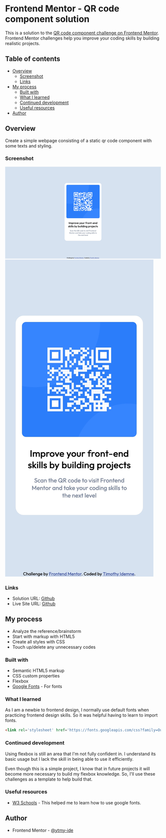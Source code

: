 # Frontend Mentor - QR code component solution

This is a solution to the [QR code component challenge on Frontend Mentor](https://www.frontendmentor.io/challenges/qr-code-component-iux_sIO_H). Frontend Mentor challenges help you improve your coding skills by building realistic projects. 

## Table of contents

- [Overview](#overview)
  - [Screenshot](#screenshot)
  - [Links](#links)
- [My process](#my-process)
  - [Built with](#built-with)
  - [What I learned](#what-i-learned)
  - [Continued development](#continued-development)
  - [Useful resources](#useful-resources)
- [Author](#author)

## Overview

Create a simple webpage consisting of a static qr code component with some texts and styling.

### Screenshot

![](./screenshots/desktop-view.jpg)
![](./screenshots/mobile-view.jpg)

### Links

- Solution URL: [Github](https://github.com/tmy-ide/qr-code-component.git)
- Live Site URL: [Github](https://tmy-ide.github.io/qr-code-component/)

## My process

- Analyze the reference/brainstorm 
- Start with markup with HTML5
- Create all styles with CSS
- Touch up/delete any unnecessary codes

### Built with

- Semantic HTML5 markup
- CSS custom properties
- Flexbox
- [Google Fonts](https://fonts.googleapis.com/css?family=Outfit) - For fonts

### What I learned

As I am a newbie to frontend design, I normally use default fonts when practicing frontend design skills. So it was helpful having to learn to import fonts. 

```html
<link rel='stylesheet' href='https://fonts.googleapis.com/css?family=Outfit'>
```

### Continued development

Using flexbox is still an area that I'm not fully confident in. I understand its basic usage but I lack the skill in being able to use it efficiently.

Even though this is a simple project, I know that in future projects it will become more necessary to build my flexbox knowledge. So, I'll use these challenges as a template to help build that. 

### Useful resources

- [W3 Schools](https://www.w3schools.com/css/css_font_google.asp) - This helped me to learn how to use google fonts. 

## Author

- Frontend Mentor - [@ytmy-ide](https://www.frontendmentor.io/profile/tmy-ide)

